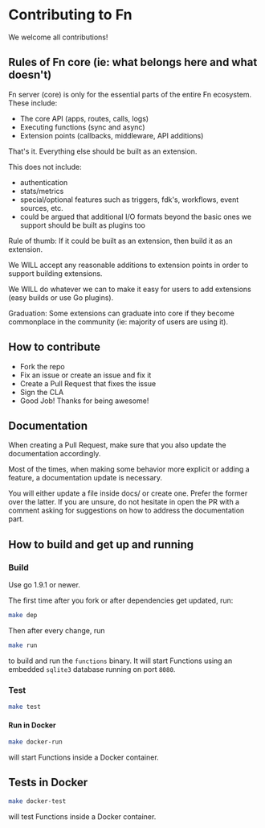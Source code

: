 # Contributing to Fn

We welcome all contributions!

## Rules of Fn core (ie: what belongs here and what doesn't)

Fn server (core) is only for the essential parts of the entire Fn ecosystem. 
These include:

- The core API (apps, routes, calls, logs)
- Executing functions (sync and async)
- Extension points (callbacks, middleware, API additions)

That's it. Everything else should be built as an extension.

This does not include:

- authentication
- stats/metrics
- special/optional features such as triggers, fdk's, workflows, event sources, etc.
- could be argued that additional I/O formats beyond the basic ones we support should be built as plugins too

Rule of thumb: If it could be built as an extension, then build it as an extension. 

We WILL accept any reasonable additions to extension points in order to support building extensions. 

We WILL do whatever we can to make it easy for users to add extensions (easy builds or use Go plugins). 

Graduation: Some extensions can graduate into core if they become commonplace in the community (ie: majority of users are using it). 

## How to contribute

* Fork the repo
* Fix an issue or create an issue and fix it
* Create a Pull Request that fixes the issue
* Sign the CLA
* Good Job! Thanks for being awesome!

## Documentation

When creating a Pull Request, make sure that you also update the documentation
accordingly.

Most of the times, when making some behavior more explicit or adding a feature,
a documentation update is necessary.

You will either update a file inside docs/ or create one. Prefer the former over
the latter. If you are unsure, do not hesitate in open the PR with a comment
asking for suggestions on how to address the documentation part.

## How to build and get up and running

### Build

Use go 1.9.1 or newer.

The first time after you fork or after dependencies get updated, run:

```sh
make dep
```

Then after every change, run

```sh
make run
```

to build and run the `functions` binary.  It will start Functions using an embedded `sqlite3` database running on port `8080`.

### Test

```sh
make test
```

#### Run in Docker

```sh
make docker-run
```

will start Functions inside a Docker container.

## Tests in Docker

```sh
make docker-test

```

will test Functions inside a Docker container.
